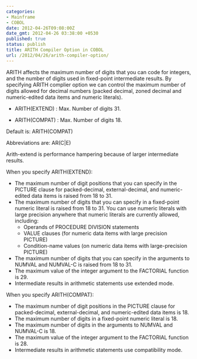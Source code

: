 ```yaml
---
categories:
- Mainframe
- COBOL
date: 2012-04-26T09:08:00Z
date_gmt: 2012-04-26 03:38:00 +0530
published: true
status: publish
title: ARITH Compiler Option in COBOL
url: /2012/04/26/arith-compiler-option/
---
```


ARITH affects the maximum number of digits that you can code for integers, and the number of digits used in fixed-point intermediate results. By specifying ARITH complier option we can control the maximum number of digits allowed for decimal numbers (packed decimal, zoned decimal and numeric-edited data items and numeric literals).

- ARITH(EXTEND)  :  Max. Number of digits 31.

- ARITH(COMPAT) : Max. Number of digits 18.

Default is: ARITH(COMPAT)

Abbreviations are: AR(C|E)

Arith-extend is performance hampering because of larger intermediate results.

When you specify ARITH(EXTEND):

- The maximum number of digit positions that you can specify in the PICTURE clause for packed-decimal, external-decimal, and numeric-edited data items is raised from 18 to 31.
- The maximum number of digits that you can specify in a fixed-point numeric literal is raised from 18 to 31. You can use numeric literals with large precision anywhere that numeric literals are currently allowed, including:
   - Operands of PROCEDURE DIVISION statements
   - VALUE clauses (for numeric data items with large precision PICTURE)
   - Condition-name values (on numeric data items with large-precision PICTURE)
- The maximum number of digits that you can specify in the arguments to NUMVAL and NUMVAL-C is raised from 18 to 31.
- The maximum value of the integer argument to the FACTORIAL function is 29.
- Intermediate results in arithmetic statements use extended mode.

When you specify ARITH(COMPAT):

- The maximum number of digit positions in the PICTURE clause for packed-decimal, external-decimal, and numeric-edited data items is 18.
- The maximum number of digits in a fixed-point numeric literal is 18.
- The maximum number of digits in the arguments to NUMVAL and NUMVAL-C is 18.
- The maximum value of the integer argument to the FACTORIAL function is 28.
- Intermediate results in arithmetic statements use compatibility mode.
